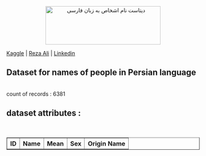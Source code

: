 <p align="center">
 <img src="https://rezaalie.ir/wp-content/uploads/2020/09/say-name22.jpg" alt="دیتاست نام اشخاص به زبان فارسی" width="300" height="100"> 

<a href="https://www.kaggle.com/rezaali">Kaggle</a>   | 
<a href="https://rezaalie.ir"> Reza Ali</a>  |
<a href="https://www.linkedin.com/in/rezaalie/">Linkedin</a>
</p>

## Dataset for names of people in Persian language
<br>
count of records : 6381

## dataset attributes :
<br>
<table border='1'>
  <tr>
    <th>ID</th>
    <th>Name</th>
    <th>Mean</th>
    <th>Sex</th>
    <th>Origin Name</th>
  </tr>
</table>


<br>